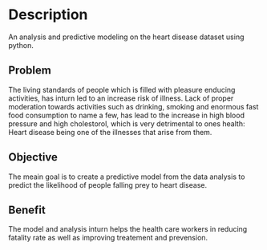# Description
An analysis and predictive modeling on the heart disease dataset using python.
## Problem
The living standards of people which is filled with pleasure enducing activities, has inturn led to an increase risk of illness. Lack of proper moderation
towards activities such as drinking, smoking and enormous fast food consumption to name a few, has lead to the increase in high blood pressure and high cholestorol, which is very detrimental to ones health: Heart disease being one of the illnesses that arise from them.

## Objective
The meain goal is to create a predictive model from the data analysis to predict the likelihood of people falling prey to heart disease. 
## Benefit 
The model and analysis inturn helps the health care workers in reducing fatality rate as well as improving treatement and prevension. 
